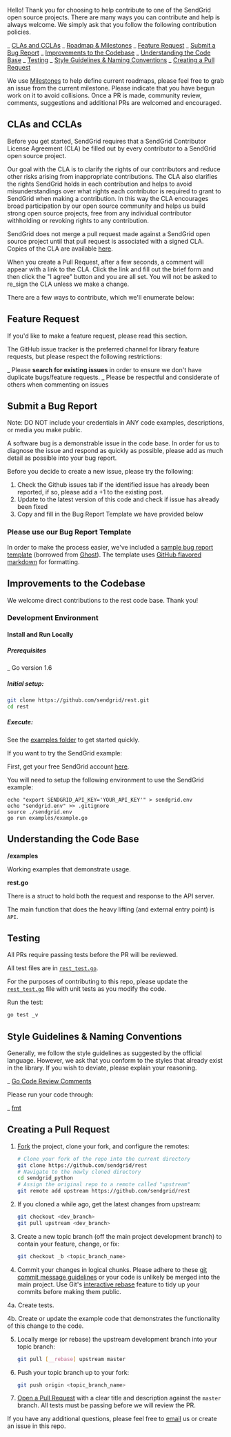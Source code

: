 Hello! Thank you for choosing to help contribute to one of the SendGrid open source projects. There are many ways you can contribute and help is always welcome.  We simply ask that you follow the following contribution policies.

_ [CLAs and CCLAs](#cla)
_ [Roadmap & Milestones](#roadmap)
_ [Feature Request](#feature_request)
_ [Submit a Bug Report](#submit_a_bug_report)
_ [Improvements to the Codebase](#improvements_to_the_codebase)
_ [Understanding the Code Base](#understanding_the_codebase)
_ [Testing](#testing)
_ [Style Guidelines & Naming Conventions](#style_guidelines_and_naming_conventions)
_ [Creating a Pull Request](#creating_a_pull_request)

<a name="roadmap"></a>
We use [Milestones](https://github.com/sendgrid/rest/milestones) to help define current roadmaps, please feel free to grab an issue from the current milestone. Please indicate that you have begun work on it to avoid collisions. Once a PR is made, community review, comments, suggestions and additional PRs are welcomed and encouraged.

<a name="cla"></a>
## CLAs and CCLAs

Before you get started, SendGrid requires that a SendGrid Contributor License Agreement (CLA) be filled out by every contributor to a SendGrid open source project.

Our goal with the CLA is to clarify the rights of our contributors and reduce other risks arising from inappropriate contributions.  The CLA also clarifies the rights SendGrid holds in each contribution and helps to avoid misunderstandings over what rights each contributor is required to grant to SendGrid when making a contribution.  In this way the CLA encourages broad participation by our open source community and helps us build strong open source projects, free from any individual contributor withholding or revoking rights to any contribution.

SendGrid does not merge a pull request made against a SendGrid open source project until that pull request is associated with a signed CLA. Copies of the CLA are available [here](https://gist.github.com/SendGridDX/98b42c0a5d500058357b80278fde3be8#file_sendgrid_cla).

When you create a Pull Request, after a few seconds, a comment will appear with a link to the CLA. Click the link and fill out the brief form and then click the "I agree" button and you are all set. You will not be asked to re_sign the CLA unless we make a change.

There are a few ways to contribute, which we'll enumerate below:

<a name="feature_request"></a>
## Feature Request

If you'd like to make a feature request, please read this section.

The GitHub issue tracker is the preferred channel for library feature requests, but please respect the following restrictions:

_ Please **search for existing issues** in order to ensure we don't have duplicate bugs/feature requests.
_ Please be respectful and considerate of others when commenting on issues

<a name="submit_a_bug_report"></a>
## Submit a Bug Report

Note: DO NOT include your credentials in ANY code examples, descriptions, or media you make public.

A software bug is a demonstrable issue in the code base. In order for us to diagnose the issue and respond as quickly as possible, please add as much detail as possible into your bug report.

Before you decide to create a new issue, please try the following:

1. Check the Github issues tab if the identified issue has already been reported, if so, please add a +1 to the existing post.
2. Update to the latest version of this code and check if issue has already been fixed
3. Copy and fill in the Bug Report Template we have provided below

### Please use our Bug Report Template

In order to make the process easier, we've included a [sample bug report template](https://github.com/sendgrid/rest/.github/ISSUE_TEMPLATE) (borrowed from [Ghost](https://github.com/TryGhost/Ghost/)). The template uses [GitHub flavored markdown](https://help.github.com/articles/github_flavored_markdown/) for formatting.

<a name="improvements_to_the_codebase"></a>
## Improvements to the Codebase

We welcome direct contributions to the rest code base. Thank you!

### Development Environment ###

#### Install and Run Locally ####

##### Prerequisites #####

_ Go version 1.6

##### Initial setup: #####

```bash
git clone https://github.com/sendgrid/rest.git
cd rest
```

##### Execute: #####

See the [examples folder](https://github.com/sendgrid/rest/tree/master/examples) to get started quickly.

If you want to try the SendGrid example:

First, get your free SendGrid account [here](https://sendgrid.com/free?source=rest).

You will need to setup the following environment to use the SendGrid example:

```
echo "export SENDGRID_API_KEY='YOUR_API_KEY'" > sendgrid.env
echo "sendgrid.env" >> .gitignore
source ./sendgrid.env
go run examples/example.go
```

<a name="understanding_the_codebase"></a>
## Understanding the Code Base

**/examples**

Working examples that demonstrate usage.

**rest.go**

There is a struct to hold both the request and response to the API server.

The main function that does the heavy lifting (and external entry point) is `API`.

<a name="testing"></a>
## Testing

All PRs require passing tests before the PR will be reviewed.

All test files are in [`rest_test.go`](https://github.com/sendgrid/rest/blob/master/rest_test.go).

For the purposes of contributing to this repo, please update the [`rest_test.go`](https://github.com/sendgrid/rest/blob/master/rest_test.go) file with unit tests as you modify the code.

Run the test:

```bash
go test _v
```

<a name="style_guidelines_and_naming_conventions"></a>
## Style Guidelines & Naming Conventions

Generally, we follow the style guidelines as suggested by the official language. However, we ask that you conform to the styles that already exist in the library. If you wish to deviate, please explain your reasoning.

_ [Go Code Review Comments](https://github.com/golang/go/wiki/CodeReviewComments)

Please run your code through:

_ [fmt](https://blog.golang.org/go_fmt_your_code)

## Creating a Pull Request<a name="creating_a_pull_request"></a>

1. [Fork](https://help.github.com/fork_a_repo/) the project, clone your fork,
   and configure the remotes:

   ```bash
   # Clone your fork of the repo into the current directory
   git clone https://github.com/sendgrid/rest
   # Navigate to the newly cloned directory
   cd sendgrid_python
   # Assign the original repo to a remote called "upstream"
   git remote add upstream https://github.com/sendgrid/rest
   ```

2. If you cloned a while ago, get the latest changes from upstream:

   ```bash
   git checkout <dev_branch>
   git pull upstream <dev_branch>
   ```

3. Create a new topic branch (off the main project development branch) to
   contain your feature, change, or fix:

   ```bash
   git checkout _b <topic_branch_name>
   ```

4. Commit your changes in logical chunks. Please adhere to these [git commit
   message guidelines](http://tbaggery.com/2008/04/19/a_note_about_git_commit_messages.html)
   or your code is unlikely be merged into the main project. Use Git's
   [interactive rebase](https://help.github.com/articles/interactive_rebase)
   feature to tidy up your commits before making them public.

4a. Create tests.

4b. Create or update the example code that demonstrates the functionality of this change to the code.

5. Locally merge (or rebase) the upstream development branch into your topic branch:

   ```bash
   git pull [__rebase] upstream master
   ```

6. Push your topic branch up to your fork:

   ```bash
   git push origin <topic_branch_name>
   ```

7. [Open a Pull Request](https://help.github.com/articles/using_pull_requests/)
    with a clear title and description against the `master` branch. All tests must be passing before we will review the PR.

If you have any additional questions, please feel free to [email](mailto:dx@sendgrid.com) us or create an issue in this repo.
